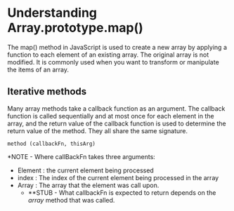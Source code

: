 # Understanding Array.prototype.map()

<p>The map() method in JavaScript is used to create a new array by applying a function to each element of an existing array. The original array is not modified. It is commonly used when you want to transform or manipulate the items of an array. </p>

## Iterative methods

Many array methods take a callback function as an argument. The callback function is called sequentially and at most once for each element in the array, and the return value of the callback function is used to determine the return value of the method. They all share the same signature.

```JS
method (callbackFn, thisArg)
```
*NOTE - Where callBackFn takes three arguments:
- Element : the current element being processed
- index : The index of the current element being processed in the array
- Array : The array that the element was call upon.
  - **STUB - What callbackFn is expected to return depends on the <i> array </i> method that was called.